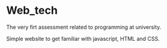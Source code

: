 # Web_tech

The very firt assessment related to programming at university.

Simple website to get familiar with javascript, HTML and CSS.
